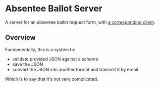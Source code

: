 # Absentee Ballot Server

A server for an absentee ballot request form, with [a corresponding client](https://github.com/waldoj/absentee-client).

## Overview

Fundamentally, this is a system to:

* validate provided JSON against a schema
* save the JSON
* convert the JSON into another format and transmit it by email

Which is to say that it's not very complicated.
